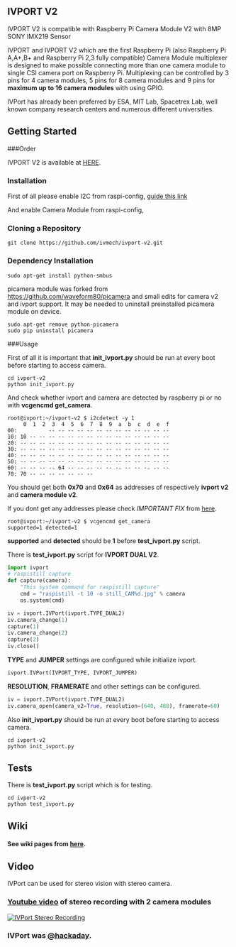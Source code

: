 IVPORT V2
--------------

IVPORT V2 is compatible with Raspberry Pi Camera Module V2 with 8MP SONY IMX219 Sensor

IVPORT and IVPORT V2 which are the first Raspberry Pi (also Raspberry Pi A,A+,B+ and Raspberry Pi 2,3 fully compatible) Camera Module multiplexer is designed to make possible connecting more than one camera module to single CSI camera port on Raspberry Pi. Multiplexing can be controlled by 3 pins for 4 camera modules, 5 pins for 8 camera modules and 9 pins for **maximum up to 16 camera modules** with using GPIO.

IVPort has already been preferred by  ESA, MIT Lab, Spacetrex Lab, well known company research centers and numerous different universities.

Getting Started
-----------------------------------

###Order

IVPORT V2 is available at [HERE](http://www.ivmech.com/magaza/ivport-v2-p-107).

### Installation

First of all please enable I2C from raspi-config, [guide this link](http://www.raspberrypi-spy.co.uk/2014/11/enabling-the-i2c-interface-on-the-raspberry-pi)

And enable Camera Module from raspi-config,

### Cloning a Repository

```shell
git clone https://github.com/ivmech/ivport-v2.git
```

### Dependency Installation

```shell
sudo apt-get install python-smbus
```
picamera module was forked from https://github.com/waveform80/picamera and small edits for camera v2 and ivport support. It may be needed to uninstall preinstalled picamera module on device.

```shell
sudo apt-get remove python-picamera
sudo pip uninstall picamera
```

###Usage

First of all it is important that **init_ivport.py** should be run at every boot before starting to access camera.

```shell
cd ivport-v2
python init_ivport.py
```

And check whether ivport and camera are detected by raspberry pi or no with **vcgencmd get_camera**.

```shell
root@ivport:~/ivport-v2 $ i2cdetect -y 1
     0  1  2  3  4  5  6  7  8  9  a  b  c  d  e  f
00:          -- -- -- -- -- -- -- -- -- -- -- -- -- 
10: 10 -- -- -- -- -- -- -- -- -- -- -- -- -- -- -- 
20: -- -- -- -- -- -- -- -- -- -- -- -- -- -- -- -- 
30: -- -- -- -- -- -- -- -- -- -- -- -- -- -- -- -- 
40: -- -- -- -- -- -- -- -- -- -- -- -- -- -- -- -- 
50: -- -- -- -- -- -- -- -- -- -- -- -- -- -- -- -- 
60: -- -- -- -- 64 -- -- -- -- -- -- -- -- -- -- -- 
70: 70 -- -- -- -- -- -- --
```
You should get both **0x70** and **0x64** as addresses of respectively **ivport v2** and **camera module v2**.

If you dont get any addresses please check _IMPORTANT FIX_ from [here](https://github.com/ivmech/ivport-v2/wiki/Important-Fix).

```shell
root@ivport:~/ivport-v2 $ vcgencmd get_camera
supported=1 detected=1
```
**supported** and **detected** should be **1** before **test_ivport.py** script.

There is **test_ivport.py** script for **IVPORT DUAL V2**.

```python
import ivport
# raspistill capture
def capture(camera):
    "This system command for raspistill capture"
    cmd = "raspistill -t 10 -o still_CAM%d.jpg" % camera
    os.system(cmd)

iv = ivport.IVPort(ivport.TYPE_DUAL2)
iv.camera_change(1)
capture(1)
iv.camera_change(2)
capture(2)
iv.close()
```
**TYPE** and **JUMPER** settings are configured while initialize ivport.
```python
ivport.IVPort(IVPORT_TYPE, IVPORT_JUMPER)
```
**RESOLUTION**, **FRAMERATE** and other settings can be configured.
```python
iv = ivport.IVPort(ivport.TYPE_DUAL2)
iv.camera_open(camera_v2=True, resolution=(640, 480), framerate=60)
```
Also **init_ivport.py** should be run at every boot before starting to access camera.

```shell
cd ivport-v2
python init_ivport.py
```

Tests
------

There is **test_ivport.py** script which is for testing. 
```shell
cd ivport-v2
python test_ivport.py
```

Wiki
------

#### See wiki pages from  [here](https://github.com/ivmech/ivport/wiki).

Video
-------

IVPort can be used for stereo vision with stereo camera.

### [Youtube video](https://www.youtube.com/watch?v=w4JZN7Y0d2o) of stereo recording with 2 camera modules
[![IVPort Stereo Recording](https://raw.githubusercontent.com/ivmech/ivport/master/images/ivport_stereo_01.jpg)](https://www.youtube.com/watch?v=w4JZN7Y0d2o)

### IVPort was [@hackaday](http://hackaday.com/2014/12/19/multiplexing-pi-cameras/).
